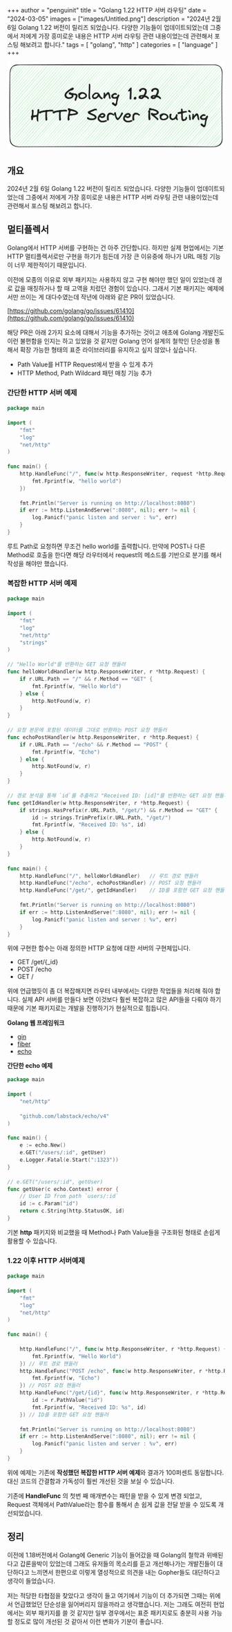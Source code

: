 +++
author = "penguinit"
title = "Golang 1.22 HTTP 서버 라우팅"
date = "2024-03-05"
images = ["images/Untitled.png"]
description = "2024년 2월 6일 Golang 1.22 버전이 릴리즈 되었습니다.  다양한 기능들이 업데이트되었는데 그중에서 저에게 가장 흥미로운 내용은 HTTP 서버 라우팅 관련 내용이었는데 관련해서 포스팅 해보려고 합니다."
tags = [
"golang", "http"
]
categories = [
"language"
]
+++

![Untitled](images/Untitled.png)

## 개요

2024년 2월 6일 Golang 1.22 버전이 릴리즈 되었습니다.  다양한 기능들이 업데이트되었는데 그중에서 저에게 가장 흥미로운 내용은 HTTP 서버 라우팅 관련 내용이었는데 관련해서 포스팅 해보려고 합니다.

## 멀티플렉서

Golang에서 HTTP 서버를 구현하는 건 아주 간단합니다. 하지만 실제 현업에서는 기본 HTTP 멀티플렉서로만 구현을 하기가 힘든데 가장 큰 이유중에 하나가 URL 매칭 기능이 너무 제한적이기 때문입니다.

이전에 모종의 이유로 외부 패키지는 사용하지 않고 구현 해야만 했던 일이 있었는데 경로 값을 매칭하거나 할 때 고역을 치렀던 경험이 있습니다. 그래서 기본 패키지는 예제에서만 쓰이는 게 대다수였는데 작년에 아래와 같은 PR이 있었습니다.

[https://github.com/golang/go/issues/61410](https://github.com/golang/go/issues/61410)

해당 PR은 아래 2가지 요소에 대해서 기능을 추가하는 것이고 애초에 Golang 개발진도 이런 불편함을 인지는 하고 있었을 것 같지만 Golang 언어 설계의 철학인 단순성을 통해서 확장 가능한 형태의 표준 라이브러리를 유지하고 싶지 않았나 싶습니다.

- Path Value를 HTTP Request에서 받을 수 있게 추가
- HTTP Method, Path Wildcard 패턴 매칭 기능 추가

### 간단한 HTTP 서버 예제

```go
package main

import (
	"fmt"
	"log"
	"net/http"
)

func main() {
	http.HandleFunc("/", func(w http.ResponseWriter, request *http.Request) {
		fmt.Fprintf(w, "hello world")
	})

	fmt.Println("Server is running on http://localhost:8080")
	if err := http.ListenAndServe(":8080", nil); err != nil {
		log.Panicf("panic listen and server : %v", err)
	}
}
```

루트 Path로 요청하면 무조건 hello world를 출력합니다. 만약에 POST나 다른 Method로 호출을 한다면 해당 라우터에서 request의 메소드를 기반으로 분기를 해서 작성을 해야만 했습니다. 

### 복잡한 HTTP 서버 예제

```go
package main

import (
	"fmt"
	"log"
	"net/http"
	"strings"
)

// "Hello World"를 반환하는 GET 요청 핸들러
func helloWorldHandler(w http.ResponseWriter, r *http.Request) {
	if r.URL.Path == "/" && r.Method == "GET" {
		fmt.Fprintf(w, "Hello World")
	} else {
		http.NotFound(w, r)
	}
}

// 요청 본문에 포함된 데이터를 그대로 반환하는 POST 요청 핸들러
func echoPostHandler(w http.ResponseWriter, r *http.Request) {
	if r.URL.Path == "/echo" && r.Method == "POST" {
		fmt.Fprintf(w, "Echo")
	} else {
		http.NotFound(w, r)
	}
}

// 경로 분석을 통해 `id`를 추출하고 "Received ID: [id]"를 반환하는 GET 요청 핸들러
func getIdHandler(w http.ResponseWriter, r *http.Request) {
	if strings.HasPrefix(r.URL.Path, "/get/") && r.Method == "GET" {
		id := strings.TrimPrefix(r.URL.Path, "/get/")
		fmt.Fprintf(w, "Received ID: %s", id)
	} else {
		http.NotFound(w, r)
	}
}

func main() {
	http.HandleFunc("/", helloWorldHandler)   // 루트 경로 핸들러
	http.HandleFunc("/echo", echoPostHandler) // POST 요청 핸들러
	http.HandleFunc("/get/", getIdHandler)    // ID를 포함한 GET 요청 핸들러

	fmt.Println("Server is running on http://localhost:8080")
	if err := http.ListenAndServe(":8080", nil); err != nil {
		log.Panicf("panic listen and server : %v", err)
	}
}

```

위에 구현한 함수는 아래 정의한 HTTP 요청에 대한 서버의 구현체입니다.

- GET /get/{_id}
- POST /echo
- GET /

위에 언급했듯이 좀 더 복잡해지면 라우터 내부에서는 다양한 작업들을 처리해 줘야 합니다. 실제 API 서버를 만들다 보면 이것보다 훨씬 복잡하고 많은 API들을 다뤄야 하기 때문에 기본 패키지로는 개발을 진행하기가 현실적으로 힘듭니다. 

**Golang 웹 프레임워크**

- [gin](https://github.com/gin-gonic/gin)
- [fiber](https://github.com/gofiber/fiber)
- [echo](https://github.com/labstack/echo)

**간단한 echo 예제**

```go
package main

import (
	"net/http"
	
	"github.com/labstack/echo/v4"
)

func main() {
	e := echo.New()
	e.GET("/users/:id", getUser)
	e.Logger.Fatal(e.Start(":1323"))
}

// e.GET("/users/:id", getUser)
func getUser(c echo.Context) error {
  	// User ID from path `users/:id`
  	id := c.Param("id")
	return c.String(http.StatusOK, id)
}
```

기본 **http** 패키지와 비교했을 때 Method나 Path Value들을 구조화된 형태로 손쉽게 활용할 수 있습니다. 

### 1.22 이후 HTTP 서버예제

```go
package main

import (
	"fmt"
	"log"
	"net/http"
)

func main() {

	http.HandleFunc("/", func(w http.ResponseWriter, r *http.Request) {
		fmt.Fprintf(w, "Hello World")
	}) // 루트 경로 핸들러
	http.HandleFunc("POST /echo", func(w http.ResponseWriter, r *http.Request) {
		fmt.Fprintf(w, "Echo")
	}) // POST 요청 핸들러
	http.HandleFunc("/get/{id}", func(w http.ResponseWriter, r *http.Request) {
		id := r.PathValue("id")
		fmt.Fprintf(w, "Received ID: %s", id)
	}) // ID를 포함한 GET 요청 핸들러

	fmt.Println("Server is running on http://localhost:8080")
	if err := http.ListenAndServe(":8080", nil); err != nil {
		log.Panicf("panic listen and server : %v", err)
	}
}
```

위에 예제는 기존에 **작성했던 복잡한 HTTP 서버 예제**와 결과가 100퍼센트 동일합니다. 대신 코드의 간결함과 가독성이 훨씬 개선된 것을 보실 수 있습니다. 

기존에 **HandleFunc** 의 첫번 째 매개변수는 패턴을 받을 수 있게 변경 되었고, Request 객체에서 PathValue라는 함수를 통해서 손 쉽게 값을 전달 받을 수 있도록 개선되었습니다.

## 정리

이전에 1.18버전에서 Golang에 Generic 기능이 들어갔을 때 Golang의 철학과 위배된다고 갑론을박이 있었는데 그래도 유저들의 목소리를 듣고 개선해나가는 개발진들이 대단하다고 느끼면서 한편으로 이렇게 열성적으로 의견을 내는 Gopher들도 대단하다고 생각이 들었습니다.

저는 적당한 타협점을 찾았다고 생각이 들고 여기에서 기능이 더 추가되면 그때는 위에서 언급했었던 단순성을 잃어버리지 않을까라고 생각했습니다. 저는 그래도 여전히 현업에서는 외부 패키지를 쓸 것 같지만 일부 경우에서는 표준 패키지로도 충분히 사용 가능할 정도로 많이 개선된 것 같아서 이런 변화가 기분이 좋습니다.